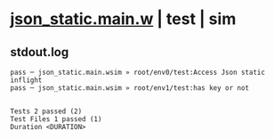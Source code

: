 # [json_static.main.w](../../../../../examples/tests/valid/json_static.main.w) | test | sim

## stdout.log
```log
pass ─ json_static.main.wsim » root/env0/test:Access Json static inflight
pass ─ json_static.main.wsim » root/env1/test:has key or not             
 
 
Tests 2 passed (2)
Test Files 1 passed (1)
Duration <DURATION>
```

